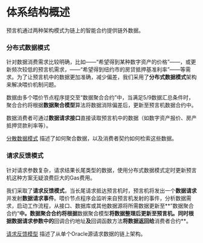 # 体系结构概述

预言机通过两种架构模式为链上的智能合约提供链外数据。

### 分布式数据模式

针对数据消费需求比较明确，比如——“希望得到某种数字资产的价格”——，或更新频次较低的预言机需求，——“希望得到纽约市的房贷抵押基准利率”——等需求。为了让预言机中的数据更加准确，减少偏差，我们采用了**分布式数据模式**架构来解决喂价机制问题。

数据由多个喂价节点程序提交至“数据聚合合约”中，当满足5/9数据汇总条件时，聚合合约将根据**数据聚合模型**算法将数据消除偏差后，更新至预言机数据合约中。

数据消费者可通过**数据请求接口**直接读取预言机中的数据（如数字资产报价、房产抵押贷款利率等）。

[分散数据模式]() 描述了如何聚合数据，以及消费者契约如何检索这些数据。

### 请求反馈模式

针对请求参数复杂，请求结果长尾类型的数据，使用分布式数据模式定时更新预言机这种方案无疑浪费巨大的Gas费用。

我们采取了**请求反馈模式**，当长尾请求抵达预言机时，预言机将发出一个**数据请求**并发射**数据请求事件**。喂价节点程序会监听来自预言机发射的事件，分析数据需求，启动工作流程，从接口、数据库或其他数据源将所需数据更新至**”数据聚合合约“**中。数据聚合合约将根据**数据聚合模型**将数据整理后更新至预言机。同时根据数据请求参数中的**回调合约地址**及**回调函数方法**将数据返回给**消费者合约**。

[请求反馈模型]() 描述了从单个Oracle源请求数据的链上架构。
